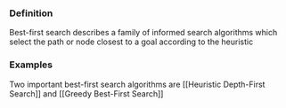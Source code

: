 ### Definition
Best-first search describes a family of informed search algorithms which select the path or node closest to a goal according to the heuristic
### Examples
Two important best-first search algorithms are [[Heuristic Depth-First Search]] and [[Greedy Best-First Search]]